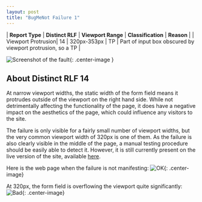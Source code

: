 ```yaml
---
layout: post
title: "BugMeNot Failure 1"
---
```

| **Report Type** | **Distinct RLF** | **Viewport Range** | **Classification** | **Reason** |
| Viewport Protrusion| 14 | 320px-353px | TP | Part of input box obscured by viewport protrusion, so a TP | 

![Screenshot of the fault](../../../assets/images/BugMeNot/fault1/viewportOverflowWidth336.png){: .center-image }

## About Distinct RLF 14

At narrow viewport widths, the static width of the form field means it protrudes outside of the viewport on the right hand side. While not detrimentally affecting the functionality of the page, it does have a negative impact on the aesthetics of the page, which could influence any visitors to the site.

The failure is only visible for a fairly small number of viewport widths, but the very common viewport width of 320px is one of them. As the failure is also clearly visible in the middle of the page, a manual testing procedure should be easily able to detect it. However, it is still currently present on the live version of the site, available [here](http://bugmenot.com/).

Here is the web page when the failure is not manifesting:
![OK](../../../assets/good-bad/rlf14/ok.png){: .center-image}

At 320px, the form field is overflowing the viewport quite significantly:
![Bad](../../../assets/good-bad/rlf14/bad.png){: .center-image}
